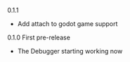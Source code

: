 0.1.1
- Add attach to godot game support

0.1.0 First pre-release
- The Debugger starting working now